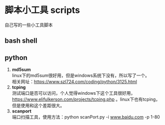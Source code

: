 # 脚本小工具 scripts
自己写的一些小工具脚本

## bash shell


## python
1. **md5sum**   
linux下的md5sum很好用，但是windows系统下没有，所以写了一个。  
相关网址：https://www.szl724.com/coding/python/3125.html
2. **tcping**  
测试端口是否可以访问，个人觉得windows下这个工具很好用，https://www.elifulkerson.com/projects/tcping.php  。linux下也有tcping，但是使用和这个差距很大。
3. **scanport**  
端口扫描工具，使用方法：python scanPort.py -i www.baidu.com -p 1-80
